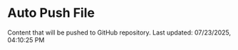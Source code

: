 # Auto Push File

Content that will be pushed to GitHub repository.
Last updated: 07/23/2025, 04:10:25 PM